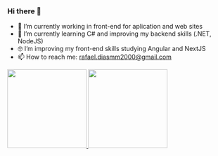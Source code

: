 ### Hi there 👋



- 🔭 I’m currently working in front-end for aplication and web sites
- 🌱 I’m currently learning C# and improving my backend skills (.NET, NodeJS)
- 🤓 I’m improving my front-end skills studying Angular and NextJS
- 📫 How to reach me: rafael.diasmm2000@gmail.com

<div>
  <a href="https://github.com/RafaelNAIP">
  <img height="180em" src="https://github-readme-stats.vercel.app/api?username=RafaelNAIP&show_icons=true&theme=dracula&include_all_commits=true&count_private=true"/>
  <img height="180em" src="https://github-readme-stats.vercel.app/api/top-langs/?username=RafaelNAIP&layout=compact&langs_count=7&theme=dracula"/>
</div>


